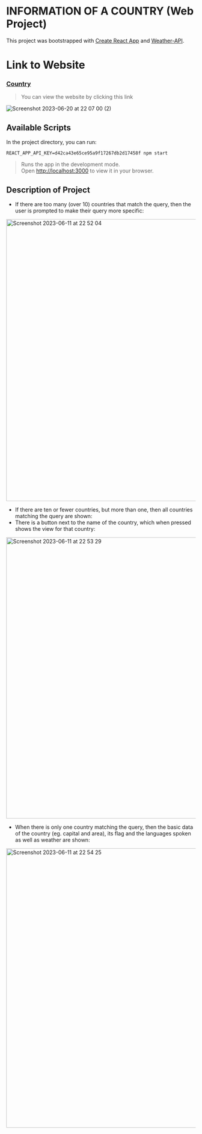 # INFORMATION OF A COUNTRY (Web Project)

This project was bootstrapped with [Create React App](https://github.com/facebook/create-react-app) and [Weather-API](https://openweathermap.org/api). 

# Link to Website
### [Country](https://country-osjy.onrender.com/)
> You can view the website by clicking this link

![Screenshot 2023-06-20 at 22 07 00 (2)](https://github.com/VienThanh12/Country-Project/assets/67015555/d1ccbfda-eec7-467c-8f4a-8c9086157de6)


## Available Scripts

In the project directory, you can run:
```
REACT_APP_API_KEY=d42ca43e65ce95a9f17267db2d17458f npm start 
```
> Runs the app in the development mode.\
Open [http://localhost:3000](http://localhost:3000) to view it in your browser.

## Description of Project

- If there are too many (over 10) countries that match the query, then the user is prompted to make their query more specific:

<img width="748" alt="Screenshot 2023-06-11 at 22 52 04" src="https://github.com/VienThanh12/ProjectAWeatherApp/assets/67015555/0bdd88ff-4939-46e2-b2b7-6bb6fa06eca7">

- If there are ten or fewer countries, but more than one, then all countries matching the query are shown:
- There is a button next to the name of the country, which when pressed shows the view for that country:
<img width="746" alt="Screenshot 2023-06-11 at 22 53 29" src="https://github.com/VienThanh12/ProjectAWeatherApp/assets/67015555/56d5a93a-3479-44aa-9f0c-4ae45ed845a3">

- When there is only one country matching the query, then the basic data of the country (eg. capital and area), its flag and the languages spoken as well as weather are shown:

<img width="741" alt="Screenshot 2023-06-11 at 22 54 25" src="https://github.com/VienThanh12/ProjectAWeatherApp/assets/67015555/4f526456-0b20-4aec-a9d8-97ec2856da58">

